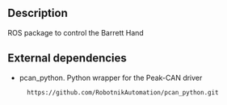 Description
-----------

ROS package to control the Barrett Hand 


External dependencies
---------------------

- pcan_python. Python wrapper for the Peak-CAN driver

		https://github.com/RobotnikAutomation/pcan_python.git


